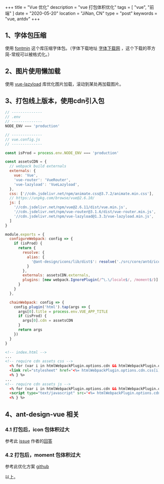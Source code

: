 +++
title = "Vue 优化"
description = "vue 打包体积优化"
tags = [ "vue", "前端" ]
date = "2020-05-20"
location = "JiNan, CN"
type = "post"
keywords = "vue, antdv"
+++
## 1、字体包压缩
使用 [fontmin](https://github.com/ecomfe/fontmin) 这个库压缩字体包。（字体下载地址 [字体下载网](http://www.font168.com/) ，这个下载的苹方简-常规可以被格式化。）

## 2、图片使用懒加载
使用 [vue-lazyload](https://www.npmjs.com/package/vue-lazyload) 库优化图片加载，滚动到某处再加载图片。

## 3、打包线上版本，使用cdn引入包

```js
// --------------
// .env
// --------------
NODE_ENV === 'production'

// --------------
// vue.config.js
// --------------

const isProd = process.env.NODE_ENV === 'production'

const assetsCDN = {
  // webpack build externals
  externals: {
    vue: 'Vue',
    'vue-router': 'VueRouter',
    'vue-lazyload': 'VueLazyload',
  },
  css: ['//cdn.jsdelivr.net/npm/animate.css@3.7.2/animate.min.css'],
  // https://unpkg.com/browse/vue@2.6.10/
  js: [
    '//cdn.jsdelivr.net/npm/vue@2.6.11/dist/vue.min.js',
    '//cdn.jsdelivr.net/npm/vue-router@3.1.6/dist/vue-router.min.js',
    '//cdn.jsdelivr.net/npm/vue-lazyload@1.3.3/vue-lazyload.min.js',
  ]
}

module.exports = {
  configureWebpack: config => {
    if (isProd) {
      return {
        resolve: {
          alias: {
            '@ant-design/icons/lib/dist$': resolve('./src/core/antd/icons.js')
          }
        },
        externals: assetsCDN.externals,
        plugins: [new webpack.IgnorePlugin(/^\.\/locale$/, /moment$/)]
      }
    }
  },

  chainWebpack: config => {
    config.plugin('html').tap(args => {
      args[0].title = process.env.VUE_APP_TITLE
      if (isProd) {
        args[0].cdn = assetsCDN
      }
      return args
    })
  }
}
```

```html
<!-- index.html -->
...
<!-- require cdn assets css -->
  <% for (var i in htmlWebpackPlugin.options.cdn && htmlWebpackPlugin.options.cdn.css) { %>
  <link rel="stylesheet" href="<%= htmlWebpackPlugin.options.cdn.css[i] %>" />
  <% } %>
...
<!-- require cdn assets js -->
  <% for (var i in htmlWebpackPlugin.options.cdn && htmlWebpackPlugin.options.cdn.js) { %>
  <script type="text/javascript" src="<%= htmlWebpackPlugin.options.cdn.js[i] %>"></script>
  <% } %>
```

## 4、ant-design-vue 相关
### 4.1 打包后，icon 包体积过大
参考此 [issue](https://github.com/vueComponent/ant-design-vue/issues/1109) 作者的[回答](https://github.com/vueComponent/ant-design-vue/issues/1109#issuecomment-563094161)

### 4.2 打包后，moment 包体积过大
参考此优化方案 [github](https://github.com/jmblog/how-to-optimize-momentjs-with-webpack)

以上。
